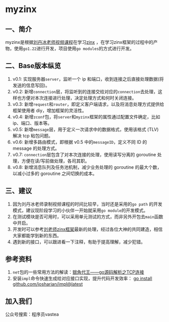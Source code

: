 # myzinx

## 一、简介

myzinx是根据[刘丹冰老师视频课程](https://www.bilibili.com/video/av71067087/)在学习[zinx](https://github.com/aceld/zinx)
，在学习zinx框架的过程中的产物，使用`go1.22`进行开发，项目使用`go modules`的方式进行开发。

## 二、Base版本纵览

1. v0.1: 实现服务器`server`，监听一个 ip 和端口，收到连接之后直接处理数据(将发送的信息写回)。
2. v0.2: 新增`connection`层，将监听到的连接交给对应的`connection`去处理，这样也方便对本次连接进行处理，决定处理方式和何时关闭连接。
3. v0.3: 新增`request`和`router`，即定义客户端请求，以及将消息处理方式提供给框架使用者 diy，增加框架的灵活性。
4. v0.4: 新增`zconf`包，将`server`和`myzinx`框架的属性通过配置文件确定，比如 ip、端口、版本等。
5. v0.5: 新增`message`层，用于定义一次请求中的数据格式，使用该格式 (TLV) 解决 tcp 粘包问题。
6. v0.6: 新增多路由模式，即根据 v0.5 中的`messageID`，定义不同 ID 的 message 的处理方式。
7. v0.7: `connection`层包含了对本次连接的处理，使用读写分离的 goroutine 处理，方便在读/写前做处理，各司其职。
8. v0.8: 新增消息队列及任务池机制，减少业务处理的 goroutine 的最大个数，以减小过多的 goroutine 之间切换的成本。

## 三、建议

1. 因为刘丹冰老师录制视频课程的时间比较早，当时还是采用的`go path`
   的开发模式，建议现阶段学习的小伙伴一开始就采用`go module`的开发模式。
2. 在测试模块是否可用时，可以采用单元测试的方式，而非另外开包去`main`函数中开启。
3. 开发时可以参考[刘老师zinx框架](https://github.com/aceld/zinx)最新的处理，经过各位大神的共同建造，相信大家都能学到新的东西。
4. 遇到新的接口，可以跟进看一下注释，有助于提高理解，减少犯错。

## 参考资料

1. `net`包的一些常用方法的解读：[银角代王——go源码解析之TCP连接](https://www.jianshu.com/p/8e41a7aa5f07)
2. 安装`impl`命令快速生成给对应接口实现，提升代码开发效率：
   [go install github.com/josharian/impl@latest](https://github.com/josharian/impl)

## 加入我们

公众号搜索：程序员vastea
